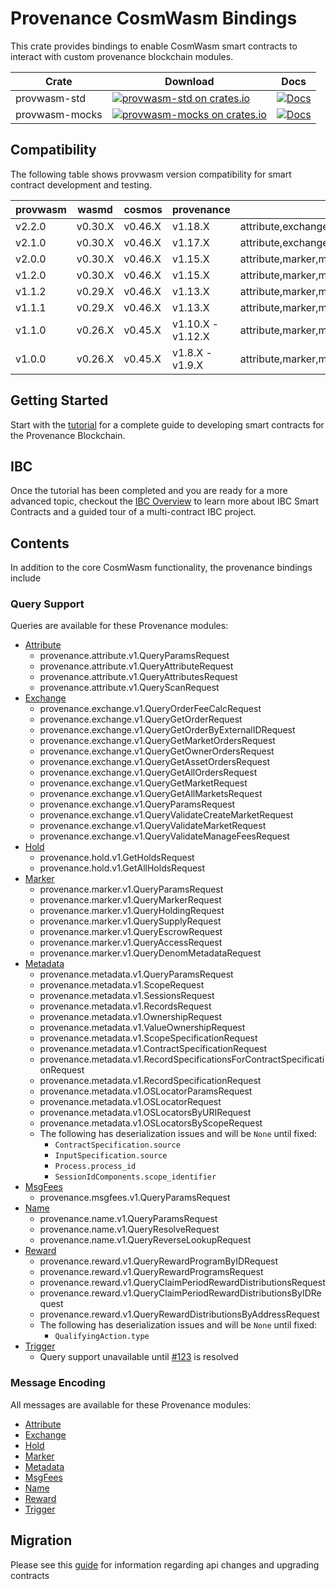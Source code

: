 # Provenance CosmWasm Bindings

This crate provides bindings to enable CosmWasm smart contracts to interact with custom provenance
blockchain modules.

| Crate          | Download                                                                                                                      | Docs                                                                                |
|----------------|-------------------------------------------------------------------------------------------------------------------------------|-------------------------------------------------------------------------------------|
| provwasm-std   | [![provwasm-std on crates.io](https://img.shields.io/crates/v/provwasm-std.svg)](https://crates.io/crates/provwasm-std)       | [![Docs](https://docs.rs/provwasm-std/badge.svg)](https://docs.rs/provwasm-std)     |
| provwasm-mocks | [![provwasm-mocks on crates.io](https://img.shields.io/crates/v/provwasm-mocks.svg)](https://crates.io/crates/provwasm-mocks) | [![Docs](https://docs.rs/provwasm-mocks/badge.svg)](https://docs.rs/provwasm-mocks) |

## Compatibility

The following table shows provwasm version compatibility for smart contract development and testing.

| provwasm | wasmd   | cosmos  | provenance        | module support                                                      |
|----------|---------|---------|-------------------|---------------------------------------------------------------------|
| v2.2.0   | v0.30.X | v0.46.X | v1.18.X           | attribute,exchange,hold,marker,metadata,msgfees,name,reward,trigger |
| v2.1.0   | v0.30.X | v0.46.X | v1.17.X           | attribute,exchange,hold,marker,metadata,msgfees,name,reward,trigger |
| v2.0.0   | v0.30.X | v0.46.X | v1.15.X           | attribute,marker,metadata,msgfees,name,reward                       |
| v1.2.0   | v0.30.X | v0.46.X | v1.15.X           | attribute,marker,metadata,msgfees,name                              |
| v1.1.2   | v0.29.X | v0.46.X | v1.13.X           | attribute,marker,metadata,msgfees,name                              |
| v1.1.1   | v0.29.X | v0.46.X | v1.13.X           | attribute,marker,metadata,msgfees,name                              |
| v1.1.0   | v0.26.X | v0.45.X | v1.10.X - v1.12.X | attribute,marker,metadata,msgfees,name                              |
| v1.0.0   | v0.26.X | v0.45.X | v1.8.X - v1.9.X   | attribute,marker,metadata,name                                      |

## Getting Started

Start with the [tutorial](docs/tutorial/01-overview.md) for a complete guide to developing smart
contracts for the Provenance Blockchain.

## IBC

Once the tutorial has been completed and you are ready for a more advanced topic, checkout the
[IBC Overview](contracts/ibc/README.md) to learn more about IBC Smart Contracts and a guided tour of a multi-contract
IBC project.

## Contents

In addition to the core CosmWasm functionality, the provenance bindings include

### Query Support

Queries are available for these Provenance modules:

- [Attribute](./packages/provwasm-std/src/types/provenance/attribute)
    - provenance.attribute.v1.QueryParamsRequest
    - provenance.attribute.v1.QueryAttributeRequest
    - provenance.attribute.v1.QueryAttributesRequest
    - provenance.attribute.v1.QueryScanRequest
- [Exchange](./packages/provwasm-std/src/types/provenance/exchange)
    - provenance.exchange.v1.QueryOrderFeeCalcRequest
    - provenance.exchange.v1.QueryGetOrderRequest
    - provenance.exchange.v1.QueryGetOrderByExternalIDRequest
    - provenance.exchange.v1.QueryGetMarketOrdersRequest
    - provenance.exchange.v1.QueryGetOwnerOrdersRequest
    - provenance.exchange.v1.QueryGetAssetOrdersRequest
    - provenance.exchange.v1.QueryGetAllOrdersRequest
    - provenance.exchange.v1.QueryGetMarketRequest
    - provenance.exchange.v1.QueryGetAllMarketsRequest
    - provenance.exchange.v1.QueryParamsRequest
    - provenance.exchange.v1.QueryValidateCreateMarketRequest
    - provenance.exchange.v1.QueryValidateMarketRequest
    - provenance.exchange.v1.QueryValidateManageFeesRequest
- [Hold](./packages/provwasm-std/src/types/provenance/hold)
    - provenance.hold.v1.GetHoldsRequest
    - provenance.hold.v1.GetAllHoldsRequest
- [Marker](./packages/provwasm-std/src/types/provenance/marker)
    - provenance.marker.v1.QueryParamsRequest
    - provenance.marker.v1.QueryMarkerRequest
    - provenance.marker.v1.QueryHoldingRequest
    - provenance.marker.v1.QuerySupplyRequest
    - provenance.marker.v1.QueryEscrowRequest
    - provenance.marker.v1.QueryAccessRequest
    - provenance.marker.v1.QueryDenomMetadataRequest
- [Metadata](./packages/provwasm-std/src/types/provenance/metadata)
    - provenance.metadata.v1.QueryParamsRequest
    - provenance.metadata.v1.ScopeRequest
    - provenance.metadata.v1.SessionsRequest
    - provenance.metadata.v1.RecordsRequest
    - provenance.metadata.v1.OwnershipRequest
    - provenance.metadata.v1.ValueOwnershipRequest
    - provenance.metadata.v1.ScopeSpecificationRequest
    - provenance.metadata.v1.ContractSpecificationRequest
    - provenance.metadata.v1.RecordSpecificationsForContractSpecificationRequest
    - provenance.metadata.v1.RecordSpecificationRequest
    - provenance.metadata.v1.OSLocatorParamsRequest
    - provenance.metadata.v1.OSLocatorRequest
    - provenance.metadata.v1.OSLocatorsByURIRequest
    - provenance.metadata.v1.OSLocatorsByScopeRequest
    - The following has deserialization issues and will be `None` until fixed:
        - `ContractSpecification.source`
        - `InputSpecification.source`
        - `Process.process_id`
        - `SessionIdComponents.scope_identifier`
- [MsgFees](./packages/provwasm-std/src/types/provenance/msgfees)
    - provenance.msgfees.v1.QueryParamsRequest
- [Name](./packages/provwasm-std/src/types/provenance/name)
    - provenance.name.v1.QueryParamsRequest
    - provenance.name.v1.QueryResolveRequest
    - provenance.name.v1.QueryReverseLookupRequest
- [Reward](./packages/provwasm-std/src/types/provenance/reward)
    - provenance.reward.v1.QueryRewardProgramByIDRequest
    - provenance.reward.v1.QueryRewardProgramsRequest
    - provenance.reward.v1.QueryClaimPeriodRewardDistributionsRequest
    - provenance.reward.v1.QueryClaimPeriodRewardDistributionsByIDRequest
    - provenance.reward.v1.QueryRewardDistributionsByAddressRequest
    - The following has deserialization issues and will be `None` until fixed:
        - `QualifyingAction.type`
- [Trigger](./packages/provwasm-std/src/types/provenance/trigger)
    - Query support unavailable until [#123](https://github.com/provenance-io/provwasm/issues/123) is resolved

### Message Encoding

All messages are available for these Provenance modules:

- [Attribute](./packages/provwasm-std/src/types/provenance/attribute)
- [Exchange](./packages/provwasm-std/src/types/provenance/exchange)
- [Hold](./packages/provwasm-std/src/types/provenance/hold)
- [Marker](./packages/provwasm-std/src/types/provenance/marker)
- [Metadata](./packages/provwasm-std/src/types/provenance/metadata)
- [MsgFees](./packages/provwasm-std/src/types/provenance/msgfees)
- [Name](./packages/provwasm-std/src/types/provenance/name)
- [Reward](./packages/provwasm-std/src/types/provenance/reward)
- [Trigger](./packages/provwasm-std/src/types/provenance/trigger)

## Migration

Please see this [guide](./MIGRATION.md) for information regarding api changes and upgrading contracts